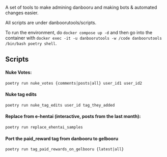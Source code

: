 A set of tools to make admining danbooru and making bots & automated changes easier.

All scripts are under danboorutools/scripts.

To run the environment, do `docker compose up -d` and then go into the container with `docker exec -it -u danboorutools -w /code danboorutools /bin/bash poetry shell`.


## Scripts

#### Nuke Votes:
```
poetry run nuke_votes {comments|posts|all} user_id1 user_id2
```

#### Nuke tag edits
```
poetry run nuke_tag_edits user_id tag_they_added
```


#### Replace from e-hentai (interactive, posts from the last month):
```
poetry run replace_ehentai_samples
```


#### Port the paid_reward tag from danbooru to gelbooru
```
poetry run tag_paid_rewards_on_gelbooru {latest|all}
```
